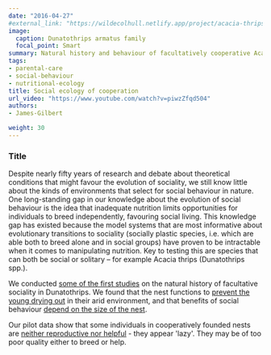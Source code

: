```yaml
---
date: "2016-04-27"
#external_link: "https://wildecolhull.netlify.app/project/acacia-thrips/"
image:
  caption: Dunatothrips armatus family
  focal_point: Smart
summary: Natural history and behaviour of facultatively cooperative Acacia thrips in the outback
tags:
- parental-care
- social-behaviour
- nutritional-ecology
title: Social ecology of cooperation
url_video: "https://www.youtube.com/watch?v=piwzZfqd504"
authors: 
- James-Gilbert

weight: 30
---
```


### Title

Despite nearly fifty years of research and debate about theoretical conditions that might favour the evolution of sociality, we still know little about the kinds of environments that select for social behaviour in nature. One long-standing gap in our knowledge about the evolution of social behaviour is the idea that inadequate nutrition limits opportunities for individuals to breed independently, favouring social living. This knowledge gap has existed because the model systems that are most informative about evolutionary transitions to sociality (socially plastic species, i.e. which are able both to breed alone and in social groups) have proven to be intractable when it comes to manipulating nutrition. Key to testing this are species that can both be social or solitary – for example Acacia thrips (Dunatothrips spp.).

We conducted [some of the first studies](http://localhost:4321/publication/2013-dunatothrips-nh/2013-01-01_natural_history_and_/) on the natural history of facultative sociality in Dunatothrips. We found that the nest functions to [prevent the young drying out](http://localhost:4321/publication/2014-behav-ecol-desiccation/2014-01-01_thrips_domiciles_pro/) in their arid environment, and that benefits of social behaviour [depend on the size of the nest](http://localhost:4321/publication/2018-sci-rep-dunatothrips-skew/).

Our pilot data show that some individuals in cooperatively founded nests are [neither reproductive nor helpful](http://localhost:4321/publication/2019-biorxiv-dunatothrips-dol/2019-01-01_no_division_of_labou/) - they appear 'lazy'. They may be of too poor quality either to breed or help.


